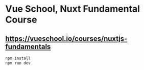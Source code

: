 # Vue School, Nuxt Fundamental Course

## https://vueschool.io/courses/nuxtjs-fundamentals

```sh
npm install
npm run dev
```